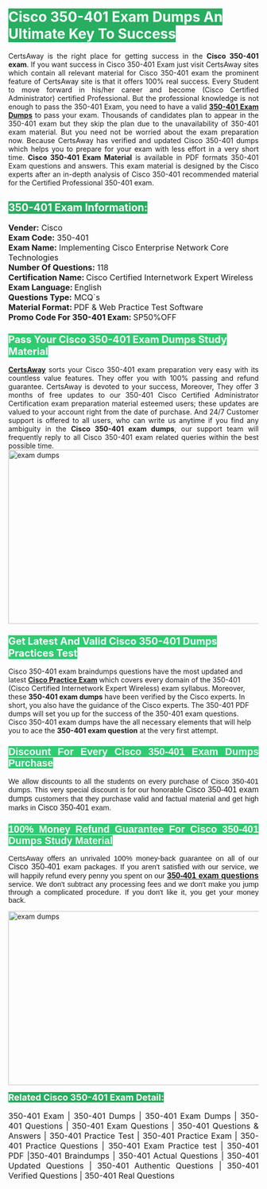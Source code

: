 <h1><span style="color:#ffffff"><strong><span style="background-color:#27ae60">Cisco 350-401 Exam Dumps An Ultimate Key To Success</span></strong></span></h1> <div style="text-align:justify">CertsAway is the right place for getting success in the <strong>Cisco 350-401 exam</strong>. If you want success in Cisco 350-401 Exam just visit CertsAway sites which contain all relevant material for Cisco 350-401 exam the prominent feature of CertsAway site is that it offers 100% real success. Every Student to move forward in his/her career and become (Cisco Certified Administrator) certified Professional. But the professional knowledge is not enough to pass the 350-401 Exam, you need to have a valid <a href="https://www.certsaway.com/cisco/350-401-exam-dumps"><strong>350-401 Exam Dumps</strong></a> to pass your exam. Thousands of candidates plan to appear in the 350-401 exam but they skip the plan due to the unavailability of 350-401 exam material. But you need not be worried about the exam preparation now. Because CertsAway has verified and updated Cisco 350-401 dumps which helps you to prepare for your exam with less effort in a very short time. <strong>Cisco 350-401 Exam Material</strong> is available in PDF formats 350-401 Exam questions and answers. This exam material is designed by the Cisco experts after an in-depth analysis of Cisco 350-401 recommended material for the Certified Professional 350-401 exam.</div> <h2 style="text-align:justify"><span style="color:#ffffff"><span style="background-color:#27ae60">350-401 Exam Information:</span></span></h2> <p><span style="font-size:16px"><strong>Vender:</strong> Cisco<br /> <strong>Exam Code:</strong> 350-401<br /> <strong>Exam Name:</strong> Implementing Cisco Enterprise Network Core Technologies<br /> <strong>Number Of Questions:</strong> 118<br /> <strong>Certification Name: </strong>Cisco Certified Internetwork Expert Wireless<br /> <strong>Exam Language: </strong>English<br /> <strong>Questions Type:</strong> MCQ`s<br /> <strong>Material Format: </strong>PDF & Web Practice Test Software<br /> <strong>Promo Code For 350-401 Exam: </strong>SP50%OFF</span></p> <h3><span style="font-size:20px"><span style="color:#ffffff"><strong><span style="background-color:#2ecc71">Pass Your Cisco 350-401 Exam Dumps Study Material</span></strong></span></span></h3> <div style="text-align:justify"><a href=" https://www.certsaway.com/"><strong>CertsAway</strong></a> sorts your Cisco 350-401 exam preparation very easy with its countless value features. They offer you with 100% passing and refund guarantee. CertsAway is devoted to your success, Moreover, They offer 3 months of free updates to our 350-401 Cisco Certified Administrator Certification exam preparation material esteemed users; these updates are valued to your account right from the date of purchase. And 24/7 Customer support is offered to all users, who can write us anytime if you find any ambiguity in the <strong>Cisco 350-401 exam dumps</strong>, our support team will frequently reply to all Cisco 350-401 exam related queries within the best possible time.</div> <div style="text-align:justify"> </div> <div style="text-align:justify"><a href="https://www.certsaway.com/cisco/350-401-exam-dumps" rel="no-follow"><img alt="exam dumps" src="https://www.certcollections.com/uploads/content/certsaway.png" style="height:350px; width:750px" /></a></div> <h3><span style="font-size:20px"><span style="color:#ffffff"><strong><span style="background-color:#2ecc71">Get Latest And Valid Cisco 350-401 Dumps Practices Test</span></strong></span></span></h3> <p>Cisco 350-401 exam braindumps questions have the most updated and latest <a href="https://www.certsaway.com/cisco-questions"><strong>Cisco Practice Exam</strong></a> which covers every domain of the 350-401 (Cisco Certified Internetwork Expert Wireless) exam syllabus. Moreover, these <strong>350-401 exam dumps</strong> have been verified by the Cisco experts. In short, you also have the guidance of the Cisco experts. The 350-401 PDF dumps will set you up for the success of the 350-401 exam questions. Cisco 350-401 exam dumps have the all necessary elements that will help you to ace the <strong>350-401 exam question</strong> at the very first attempt.</p> <h3 style="text-align:justify"><span style="font-size:20px"><span style="color:#ffffff"><strong><span style="font-family:Calibri,sans-serif"><span style="background-color:#2ecc71">Discount For Every </span><span style="background-color:#2ecc71">Cisco 350-401 Exam</span><span style="background-color:#2ecc71"> Dumps Purchase</span></span></strong></span></span></h3> <div style="text-align:justify"> <p><span style="font-size:11pt"><span style="font-family:Calibri,sans-serif">We allow discounts to all the students on every purchase of Cisco 350-401 dumps. This very special discount is for our honorable <span style="font-size:12.0pt"><span style="background-color:white">Cisco 350-401 exam dumps </span></span>customers that they purchase valid and factual material and get high marks in <span style="font-size:12.0pt"><span style="background-color:white">Cisco 350-401 </span></span>exam. </span></span></p> <h3><span style="font-size:20px"><span style="color:#ffffff"><strong><span style="font-family:Calibri,sans-serif"><span style="background-color:#2ecc71">100% Money Refund Guarantee For </span><span style="background-color:#2ecc71">Cisco 350-401 Dumps Study Material</span></span></strong></span></span></h3> <p><span style="font-size:11pt"><span style="font-family:Calibri,sans-serif">CertsAway offers an unrivaled 100% money-back guarantee on all of our <span style="font-size:12.0pt"><span style="background-color:white">Cisco 350-401 </span></span>exam packages. If you aren't satisfied with our service, we will happily refund every penny you spent on our <span style="font-size:12.0pt"><span style="background-color:white"><a href="https://www.certsaway.com/cisco/350-401-exam-dumps"><strong>350-401 exam questions</strong></a> </span></span>service. We don't subtract any processing fees and we don't make you jump through a complicated procedure. If you don't like it, you get your money back.</span></span></p> <p><a href="https://www.certsaway.com/cisco/350-401-exam-dumps" rel="no-follow"><img alt="exam dumps" src="https://www.certcollections.com/uploads/content/certsaway_(2)2.png" style="height:350px; width:750px" /></a></p> <p><span style="color:#ffffff"><strong><span style="font-size:18px"><span style="background-color:#27ae60">Related Cisco 350-401 Exam Detail:</span></span></strong></span><br /> <br /> <span style="font-size:16px">350-401 Exam | 350-401 Dumps | 350-401 Exam Dumps | 350-401 Questions | 350-401 Exam Questions | 350-401 Questions & Answers | 350-401 Practice Test | 350-401 Practice Exam | 350-401 Practice Questions | 350-401 Exam Practice test | 350-401 PDF |350-401 Braindumps | 350-401 Actual Questions | 350-401 Updated Questions | 350-401 Authentic Questions | 350-401 Verified Questions | 350-401 Real Questions</span></p> </div>
